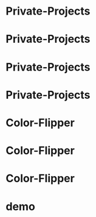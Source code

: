 # Private-Projects
# Private-Projects
# Private-Projects
# Private-Projects
# Color-Flipper
# Color-Flipper
# Color-Flipper
# demo
